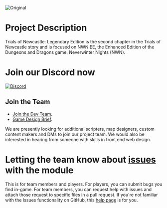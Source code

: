 ![Original](https://user-images.githubusercontent.com/39077224/109463795-80ee1080-7aca-11eb-9e7e-fbf3ce04ed5a.png)

# Project Description #
Trials of Newcastle: Legendary Edition is the second chapter in the Trials of Newcastle story and is focused on NWN:EE, the Enhanced Edition of  the Dungeons and Dragons game, Neverwinter Nights (NWN). 

# Join our Discord now #
[![Discord](https://img.shields.io/discord/434218790360973312?color=%232e9ee8&label=Discord&logo=discord)](https://discord.gg/YwzReK3)


## Join the Team
- [Join the Dev Team](https://github.com/trialsofnewcastle/NWN/wiki/Seeking-Scripters,-DMs,-Map-Designers-and-Custom-Content-Makers).
- [Game Design Brief](https://github.com/trialsofnewcastle/NWN/wiki/Seeking-Scripters,-DMs,-Map-Designers-and-Custom-Content-Makers). 

We are presently looking for additional scripters, map designers, custom content makers and DMs to join our project team. We would also be interested in hearing from someone with skills in front end web design.

# Letting the team know about [issues](https://github.com/trialsofnewcastle/Trials-Of-Newcastle/issues) with the module #
This is for team members and players. For players, you can submit bugs you find in-game. For team members, you can request help with issues and attach those request to specific files in a pull request. If you're not familiar with the Issues functionality on GitHub, this [help page](https://docs.github.com/en/rest/reference/issues) is for you.
